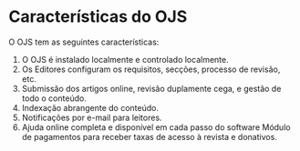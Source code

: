 # Características do OJS

O OJS tem as seguintes características:
1. O OJS é instalado localmente e controlado localmente.
2. Os Editores configuram os requisitos, secções, processo de revisão, etc.
3. Submissão dos artigos online, revisão duplamente cega, e gestão de todo o conteúdo.
4. Indexação abrangente do conteúdo.
5. Notificações por e-mail para leitores.
6. Ajuda online completa e disponível em cada passo do software
Módulo de pagamentos para receber taxas de acesso à revista e donativos.


